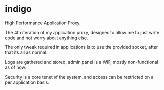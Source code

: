 # indigo
High Performance Application Proxy.

The 4th iteration of my application proxy,
designed to allow me to just write code and not worry about anything else.

The only tweak required in applications is to use the provided socket,
after that its all as normal.

Logs are gathered and stored, admin panel is a WIP, mostly non-functional as of now.

Security is a core tenet of the system, and access can be restricted on a per application basis.

